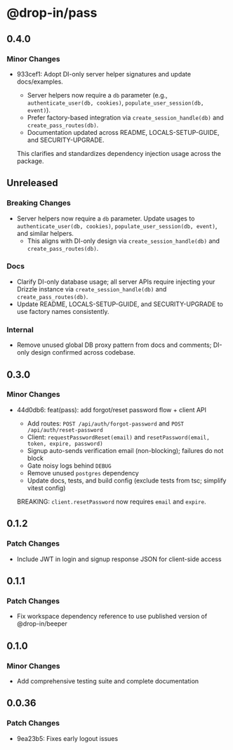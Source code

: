 # @drop-in/pass

## 0.4.0

### Minor Changes

- 933cef1: Adopt DI-only server helper signatures and update docs/examples.

  - Server helpers now require a `db` parameter (e.g., `authenticate_user(db, cookies)`, `populate_user_session(db, event)`).
  - Prefer factory-based integration via `create_session_handle(db)` and `create_pass_routes(db)`.
  - Documentation updated across README, LOCALS-SETUP-GUIDE, and SECURITY-UPGRADE.

  This clarifies and standardizes dependency injection usage across the package.

## Unreleased

### Breaking Changes

- Server helpers now require a `db` parameter. Update usages to `authenticate_user(db, cookies)`, `populate_user_session(db, event)`, and similar helpers.
  - This aligns with DI-only design via `create_session_handle(db)` and `create_pass_routes(db)`.

### Docs

- Clarify DI-only database usage; all server APIs require injecting your Drizzle instance via `create_session_handle(db)` and `create_pass_routes(db)`.
- Update README, LOCALS-SETUP-GUIDE, and SECURITY-UPGRADE to use factory names consistently.

### Internal

- Remove unused global DB proxy pattern from docs and comments; DI-only design confirmed across codebase.

## 0.3.0

### Minor Changes

- 44d0db6: feat(pass): add forgot/reset password flow + client API

  - Add routes: `POST /api/auth/forgot-password` and `POST /api/auth/reset-password`
  - Client: `requestPasswordReset(email)` and `resetPassword(email, token, expire, password)`
  - Signup auto-sends verification email (non-blocking); failures do not block
  - Gate noisy logs behind `DEBUG`
  - Remove unused `postgres` dependency
  - Update docs, tests, and build config (exclude tests from tsc; simplify vitest config)

  BREAKING: `client.resetPassword` now requires `email` and `expire`.

## 0.1.2

### Patch Changes

- Include JWT in login and signup response JSON for client-side access

## 0.1.1

### Patch Changes

- Fix workspace dependency reference to use published version of @drop-in/beeper

## 0.1.0

### Minor Changes

- Add comprehensive testing suite and complete documentation

## 0.0.36

### Patch Changes

- 9ea23b5: Fixes early logout issues
